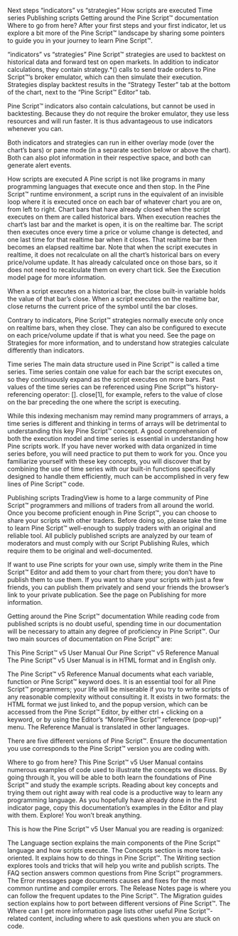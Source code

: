 Next steps
“indicators” vs “strategies”
How scripts are executed
Time series
Publishing scripts
Getting around the Pine Script™ documentation
Where to go from here?
After your first steps and your first indicator, let us explore a bit more of the Pine Script™ landscape by sharing some pointers to guide you in your journey to learn Pine Script™.

“indicators” vs “strategies”
Pine Script™ strategies are used to backtest on historical data and forward test on open markets. In addition to indicator calculations, they contain strategy.*() calls to send trade orders to Pine Script™’s broker emulator, which can then simulate their execution. Strategies display backtest results in the “Strategy Tester” tab at the bottom of the chart, next to the “Pine Script™ Editor” tab.

Pine Script™ indicators also contain calculations, but cannot be used in backtesting. Because they do not require the broker emulator, they use less resources and will run faster. It is thus advantageous to use indicators whenever you can.

Both indicators and strategies can run in either overlay mode (over the chart’s bars) or pane mode (in a separate section below or above the chart). Both can also plot information in their respective space, and both can generate alert events.

How scripts are executed
A Pine script is not like programs in many programming languages that execute once and then stop. In the Pine Script™ runtime environment, a script runs in the equivalent of an invisible loop where it is executed once on each bar of whatever chart you are on, from left to right. Chart bars that have already closed when the script executes on them are called historical bars. When execution reaches the chart’s last bar and the market is open, it is on the realtime bar. The script then executes once every time a price or volume change is detected, and one last time for that realtime bar when it closes. That realtime bar then becomes an elapsed realtime bar. Note that when the script executes in realtime, it does not recalculate on all the chart’s historical bars on every price/volume update. It has already calculated once on those bars, so it does not need to recalculate them on every chart tick. See the Execution model page for more information.

When a script executes on a historical bar, the close built-in variable holds the value of that bar’s close. When a script executes on the realtime bar, close returns the current price of the symbol until the bar closes.

Contrary to indicators, Pine Script™ strategies normally execute only once on realtime bars, when they close. They can also be configured to execute on each price/volume update if that is what you need. See the page on Strategies for more information, and to understand how strategies calculate differently than indicators.

Time series
The main data structure used in Pine Script™ is called a time series. Time series contain one value for each bar the script executes on, so they continuously expand as the script executes on more bars. Past values of the time series can be referenced using Pine Script™’s history-referencing operator: []. close[1], for example, refers to the value of close on the bar preceding the one where the script is executing.

While this indexing mechanism may remind many programmers of arrays, a time series is different and thinking in terms of arrays will be detrimental to understanding this key Pine Script™ concept. A good comprehension of both the execution model and time series is essential in understanding how Pine scripts work. If you have never worked with data organized in time series before, you will need practice to put them to work for you. Once you familiarize yourself with these key concepts, you will discover that by combining the use of time series with our built-in functions specifically designed to handle them efficiently, much can be accomplished in very few lines of Pine Script™ code.

Publishing scripts
TradingView is home to a large community of Pine Script™ programmers and millions of traders from all around the world. Once you become proficient enough in Pine Script™, you can choose to share your scripts with other traders. Before doing so, please take the time to learn Pine Script™ well-enough to supply traders with an original and reliable tool. All publicly published scripts are analyzed by our team of moderators and must comply with our Script Publishing Rules, which require them to be original and well-documented.

If want to use Pine scripts for your own use, simply write them in the Pine Script™ Editor and add them to your chart from there; you don’t have to publish them to use them. If you want to share your scripts with just a few friends, you can publish them privately and send your friends the browser’s link to your private publication. See the page on Publishing for more information.

Getting around the Pine Script™ documentation
While reading code from published scripts is no doubt useful, spending time in our documentation will be necessary to attain any degree of proficiency in Pine Script™. Our two main sources of documentation on Pine Script™ are:

This Pine Script™ v5 User Manual
Our Pine Script™ v5 Reference Manual
The Pine Script™ v5 User Manual is in HTML format and in English only.

The Pine Script™ v5 Reference Manual documents what each variable, function or Pine Script™ keyword does. It is an essential tool for all Pine Script™ programmers; your life will be miserable if you try to write scripts of any reasonable complexity without consulting it. It exists in two formats: the HTML format we just linked to, and the popup version, which can be accessed from the Pine Script™ Editor, by either ctrl + clicking on a keyword, or by using the Editor’s “More/Pine Script™ reference (pop-up)” menu. The Reference Manual is translated in other languages.

There are five different versions of Pine Script™. Ensure the documentation you use corresponds to the Pine Script™ version you are coding with.

Where to go from here?
This Pine Script™ v5 User Manual contains numerous examples of code used to illustrate the concepts we discuss. By going through it, you will be able to both learn the foundations of Pine Script™ and study the example scripts. Reading about key concepts and trying them out right away with real code is a productive way to learn any programming language. As you hopefully have already done in the First indicator page, copy this documentation’s examples in the Editor and play with them. Explore! You won’t break anything.

This is how the Pine Script™ v5 User Manual you are reading is organized:

The Language section explains the main components of the Pine Script™ language and how scripts execute.
The Concepts section is more task-oriented. It explains how to do things in Pine Script™.
The Writing section explores tools and tricks that will help you write and publish scripts.
The FAQ section answers common questions from Pine Script™ programmers.
The Error messages page documents causes and fixes for the most common runtime and compiler errors.
The Release Notes page is where you can follow the frequent updates to the Pine Script™.
The Migration guides section explains how to port between different versions of Pine Script™.
The Where can I get more information page lists other useful Pine Script™-related content, including where to ask questions when you are stuck on code.
